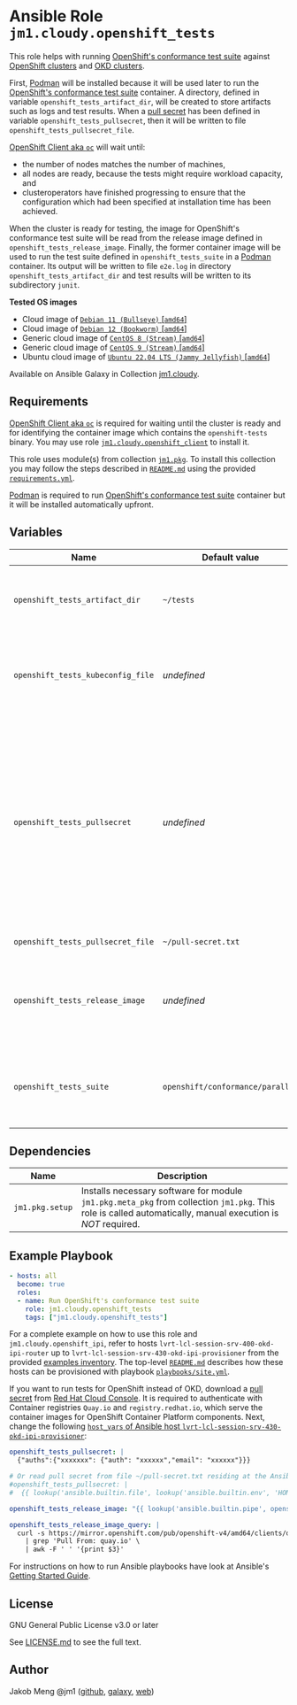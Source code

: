 # Ansible Role `jm1.cloudy.openshift_tests`

This role helps with running [OpenShift's conformance test suite][ocp-tests] against [OpenShift clusters][ocp] and
[OKD clusters][okd].

First, [Podman][podman] will be installed because it will be used later to run the [OpenShift's conformance test suite][
ocp-tests] container. A directory, defined in variable `openshift_tests_artifact_dir`, will be created to store
artifacts such as logs and test results. When a [pull secret][using-image-pull-secrets] has been defined in variable
`openshift_tests_pullsecret`, then it will be written to file `openshift_tests_pullsecret_file`.

[OpenShift Client aka `oc`][ocp-oc] will wait until:
- the number of nodes matches the number of machines,
- all nodes are ready, because the tests might require workload capacity, and
- clusteroperators have finished progressing to ensure that the configuration which had been specified at installation
  time has been achieved.

When the cluster is ready for testing, the image for OpenShift's conformance test suite will be read from the release
image defined in `openshift_tests_release_image`. Finally, the former container image will be used to run the test suite
defined in `openshift_tests_suite` in a [Podman][podman] container. Its output will be written to file `e2e.log` in
directory `openshift_tests_artifact_dir` and test results will be written to its subdirectory `junit`.

[ocp]: https://openshift.com/
[ocp-tests]: https://github.com/openshift/origin
[okd]: https://www.okd.io/
[podman]: https://podman.io/
[using-image-pull-secrets]: https://docs.openshift.com/container-platform/4.13/openshift_images/managing_images/using-image-pull-secrets.html

**Tested OS images**
- Cloud image of [`Debian 11 (Bullseye)` \[`amd64`\]](https://cdimage.debian.org/images/cloud/bullseye/latest/)
- Cloud image of [`Debian 12 (Bookworm)` \[`amd64`\]](https://cdimage.debian.org/images/cloud/bookworm/)
- Generic cloud image of [`CentOS 8 (Stream)` \[`amd64`\]](https://cloud.centos.org/centos/8-stream/x86_64/images/)
- Generic cloud image of [`CentOS 9 (Stream)` \[`amd64`\]](https://cloud.centos.org/centos/9-stream/x86_64/images/)
- Ubuntu cloud image of [`Ubuntu 22.04 LTS (Jammy Jellyfish)` \[`amd64`\]](https://cloud-images.ubuntu.com/jammy/)

Available on Ansible Galaxy in Collection [jm1.cloudy](https://galaxy.ansible.com/jm1/cloudy).

## Requirements

[OpenShift Client aka `oc`][ocp-oc] is required for waiting until the cluster is ready and for identifying the container
image which contains the `openshift-tests` binary. You may use role [`jm1.cloudy.openshift_client`](
../openshift_client/README.md) to install it.

[ocp-oc]: https://github.com/openshift/oc

This role uses module(s) from collection [`jm1.pkg`][galaxy-jm1-pkg]. To install this collection you may follow the
steps described in [`README.md`][jm1-cloudy-readme] using the provided [`requirements.yml`][jm1-cloudy-requirements].

[galaxy-jm1-pkg]: https://galaxy.ansible.com/jm1/pkg
[jm1-cloudy-readme]: ../../README.md
[jm1-cloudy-requirements]: ../../requirements.yml

[Podman][podman] is required to run [OpenShift's conformance test suite][ocp-tests] container but it will be installed
automatically upfront.

## Variables

| Name                              | Default value                    | Required | Description |
| --------------------------------- | -------------------------------- | -------- | ----------- |
| `openshift_tests_artifact_dir`    | `~/tests`                        | false    | Directory where logs and test results will be stored. Defaults to `tests` in `ansible_user`'s home |
| `openshift_tests_kubeconfig_file` | *undefined*                      | true     | Path to a [kubeconfig][kubeconfig] file which contains cluster details, certificates, authentication tokens etc. |
| `openshift_tests_pullsecret`      | *undefined*                      | false    | [Pull secret][using-image-pull-secrets] downloaded from [Red Hat Cloud Console][rh-console-ipi] which will be used to authenticate with Container registries `Quay.io` and `registry.redhat.io`, which serve the container images for OpenShift Container Platform components. A pull secret is required for OpenShift deployments only, but not for OKD deployments. |
| `openshift_tests_pullsecret_file` | `~/pull-secret.txt`              | false    | Path to pull secret file |
| `openshift_tests_release_image`   | *undefined*                      | true     | Container image from which `openstack-install` will be extracted, e.g. `'quay.io/okd/scos-release:4.13.0-0.okd-scos-2023-07-20-165025'` |
| `openshift_tests_suite`           | `openshift/conformance/parallel` | false    | The test suite to run.  Use `openshift-tests run --help` to list available suites. [Defaults to OpenShift CI's default test suite][ocp-e2e-test-step] |

[kubeconfig]: https://www.redhat.com/sysadmin/kubeconfig
[rh-console-ipi]: https://console.redhat.com/openshift/install/metal/installer-provisioned
[ocp-e2e-test-step]: https://steps.ci.openshift.org/reference/openshift-e2e-test

## Dependencies

| Name                | Description |
| ------------------- | ----------- |
| `jm1.pkg.setup`     | Installs necessary software for module `jm1.pkg.meta_pkg` from collection `jm1.pkg`. This role is called automatically, manual execution is *NOT* required. |

## Example Playbook

```yml
- hosts: all
  become: true
  roles:
  - name: Run OpenShift's conformance test suite
    role: jm1.cloudy.openshift_tests
    tags: ["jm1.cloudy.openshift_tests"]
```

For a complete example on how to use this role and `jm1.cloudy.openshift_ipi`, refer to hosts
`lvrt-lcl-session-srv-400-okd-ipi-router` up to `lvrt-lcl-session-srv-430-okd-ipi-provisioner` from the provided
[examples inventory][inventory-example]. The top-level [`README.md`][jm1-cloudy-readme] describes how these hosts can be
provisioned with playbook [`playbooks/site.yml`][playbook-site-yml].

If you want to run tests for OpenShift instead of OKD, download a [pull secret][using-image-pull-secrets] from [Red Hat
Cloud Console][rh-console-ipi]. It is required to authenticate with Container registries `Quay.io` and
`registry.redhat.io`, which serve the container images for OpenShift Container Platform components. Next, change the
following [`host_vars` of Ansible host `lvrt-lcl-session-srv-430-okd-ipi-provisioner`][provisioner-host-vars]:

```yml
openshift_tests_pullsecret: |
  {"auths":{"xxxxxxx": {"auth": "xxxxxx","email": "xxxxxx"}}}

# Or read pull secret from file ~/pull-secret.txt residing at the Ansible controller
#openshift_tests_pullsecret: |
#  {{ lookup('ansible.builtin.file', lookup('ansible.builtin.env', 'HOME') + '/pull-secret.txt') }}

openshift_tests_release_image: "{{ lookup('ansible.builtin.pipe', openshift_tests_release_image_query) }}"

openshift_tests_release_image_query: |
  curl -s https://mirror.openshift.com/pub/openshift-v4/amd64/clients/ocp/stable-4.13/release.txt \
    | grep 'Pull From: quay.io' \
    | awk -F ' ' '{print $3}'
```

[inventory-example]: ../../inventory/
[playbook-site-yml]: ../../playbooks/site.yml
[provisioner-host-vars]: ../../inventory/host_vars/lvrt-lcl-session-srv-430-okd-ipi-provisioner.yml

For instructions on how to run Ansible playbooks have look at Ansible's
[Getting Started Guide](https://docs.ansible.com/ansible/latest/network/getting_started/first_playbook.html).

## License

GNU General Public License v3.0 or later

See [LICENSE.md](../../LICENSE.md) to see the full text.

## Author

Jakob Meng
@jm1 ([github](https://github.com/jm1), [galaxy](https://galaxy.ansible.com/jm1), [web](http://www.jakobmeng.de))

